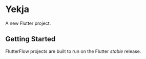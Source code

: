# Yekja

A new Flutter project.

## Getting Started

FlutterFlow projects are built to run on the Flutter _stable_ release.
